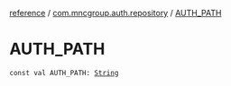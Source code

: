 [reference](../index.md) / [com.mncgroup.auth.repository](index.md) / [AUTH_PATH](./-a-u-t-h_-p-a-t-h.md)

# AUTH_PATH

`const val AUTH_PATH: `[`String`](https://kotlinlang.org/api/latest/jvm/stdlib/kotlin/-string/index.html)